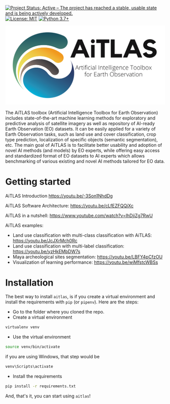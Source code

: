 [![Project Status: Active – The project has reached a stable, usable state and is being actively developed.](https://www.repostatus.org/badges/latest/active.svg?style=for-the-badge)](https://www.repostatus.org/#active) [![License: MIT](https://img.shields.io/badge/License-MIT-yellow.svg)](https://github.com/biasvariancelabs/aitlas/blob/master/LICENSE) [![Python 3.7+](https://img.shields.io/badge/python-3.7+-blue.svg)](https://www.python.org/downloads/release/python-370/)

![logo](media/AiTALS_horizontal_gradient_subtitle.png)


The AiTLAS toolbox (Artificial Intelligence Toolbox for Earth Observation) includes state-of-the-art machine learning methods for exploratory and predictive analysis of satellite imagery as well as repository of AI-ready Earth Observation (EO) datasets. It can be easily applied for a variety of Earth Observation tasks, such as land use and cover classification, crop type prediction, localization of specific objects (semantic segmentation), etc. The main goal of AiTLAS is to facilitate better usability and adoption of novel AI methods (and models) by EO experts, while offering easy access and standardized format of EO datasets to AI experts which allows benchmarking of various existing and novel AI methods tailored for EO data.

# Getting started

AiTLAS Introduction https://youtu.be/-3Son1NhdDg

AiTLAS Software Architecture: https://youtu.be/cLfEZFQQiXc

AiTLAS in a nutshell: https://www.youtube.com/watch?v=lhDjiZg7RwU

AiTLAS examples:
- Land use classification with multi-class classification with AiTLAS: https://youtu.be/JcJXrMch0Rc
- Land use classification with multi-label classification: https://youtu.be/yzHkEMbDW7s
- Maya archeological sites segmentation: https://youtu.be/LBFY4pCfzOU
- Visualization of learning performance: https://youtu.be/wjMfstcWBSs

# Installation

The best way to install `aitlas`, is if you create a virtual environment and install the  requirements with `pip` (or `pipenv`). Here are the steps:
- Go to the folder where you cloned the repo.
- Create a virtual environment
```bash
virtualenv venv
```
- Use the virtual environment
```bash
source venv/bin/activate
```
if you are using Windows, that step would be
```bash
venv\Scripts\activate
```
- Install the requirements
```bash
pip install -r requirements.txt
```
And, that's it, you can start using `aitlas`!
